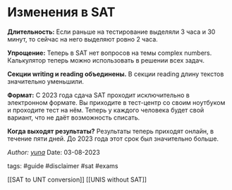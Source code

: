 # Изменения в SAT

**Длительность:** Если раньше на тестирование выделяли 3 часа и 30 минут, то сейчас на него выделяют ровно 2 часа.

**Упрощение:** Теперь в SAT нет вопросов на темы complex numbers. Калькулятор теперь можно использовать в решении всех задач.

**Секции writing и reading объединены.** В секции reading длину текстов значительно уменьшили.

**Формат:** С 2023 года сдача SAT проходит исключительно в электронном формате. Вы приходите в тест-центр со своим ноутбуком и проходите тест на нём. Теперь у каждого человека будет свой вариант, что не даёт возможность списать.

**Когда выходят результаты?** Результаты теперь приходят онлайн, в течение пяти дней. До 2023 года этот срок был значительно больше.

*Author: [yuna](https://t.me/auilt)*
Date: 03-08-2023

tags:
#guide 
#disclaimer
#sat
#exams 

[[SAT to UNT conversion]]
[[UNIS without SAT]]
